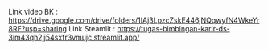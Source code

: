 Link video BK : https://drive.google.com/drive/folders/1IAj3LpzcZskE446jNQqwyfN4WkeYr8RF?usp=sharing
Link Steamlit : https://tugas-bimbingan-karir-ds-3im43qh2jj54sxfr3vmujc.streamlit.app/
